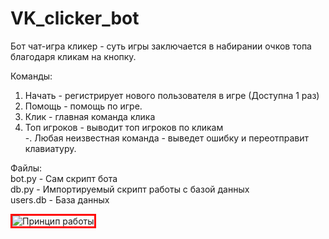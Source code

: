 # VK_clicker_bot
Бот чат-игра кликер - суть игры заключается в набирании очков топа благодаря кликам на кнопку.  
  
Команды:  
1. Начать - регистрирует нового пользователя в игре (Доступна 1 раз)  
2. Помощь - помощь по игре.  
3. Клик - главная команда клика  
4. Топ игроков - выводит топ игроков по кликам  
-. Любая неизвестная команда - выведет ошибку и переотправит клавиатуру.  

Файлы:  
bot.py - Сам скрипт бота  
db.py - Импортируемый скрипт работы с базой данных  
users.db - База данных  
  
  
  
<img class = "image" src = "https://skrinshoter.ru/p/110121/golysb.png?download=1&name=%D0%A1%D0%BA%D1%80%D0%B8%D0%BD%D1%88%D0%BE%D1%82%2011-01-2021%2020:34:50.png" alt = "Принцип работы" style = "border: 3px solid red;">
